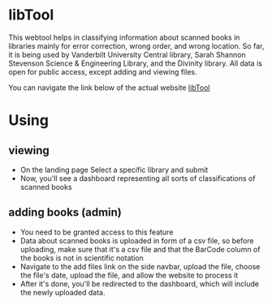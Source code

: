 # libTool

This webtool helps in classifying information about scanned books in libraries mainly for error correction, wrong order, and wrong location. So far, it is being used by Vanderbilt University Central library, Sarah Shannon Stevenson Science & Engineering Library, and the Divinity library. All data is open for public access, except adding and viewing files.

You can navigate the link below of the actual website [libTool](https://valibtool.uc.r.appspot.com/)

# Using
  
 ## viewing
 - On the landing page Select a specific library and submit
 - Now, you'll see a dashboard representing all sorts of classifications of scanned books
 ## adding books (admin)
 - You need to be granted access to this feature 
 - Data about scanned books is uploaded in form of a csv file, so before uploading, make sure that it's a csv file and that the BarCode column of the books is not in scientific notation
 - Navigate to the add files link on the side navbar, upload the file, choose the file's date, upload the file, and allow the website to process it
 - After it's done, you'll be redirected to the dashboard, which will include the newly uploaded data.
